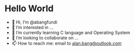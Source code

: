# Hello World

- 👋 Hi, I’m @abangfundi
- 👀 I’m interested in ...
- 🌱 I’m currently learning C language and Operating System
- 💞️ I’m looking to collaborate on ...
- 📫 How to reach me:  email to <alan.bang@outlook.com>

<!---
abangfunny/abangfunny is a ✨ special ✨ repository because its `README.md` (this file) appears on your GitHub profile.
You can click the Preview link to take a look at your changes.
--->
